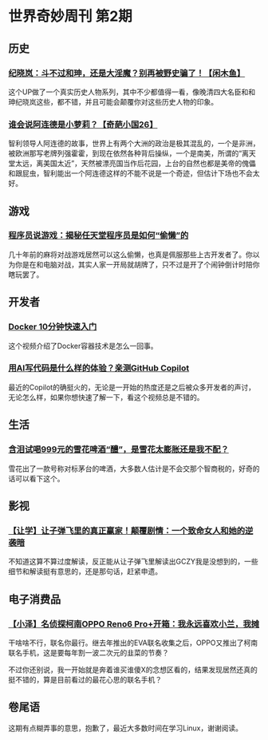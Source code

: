 # 世界奇妙周刊 第2期

## 历史

### [**纪晓岚：斗不过和珅，还是大淫魔？别再被野史骗了！【闲木鱼】**](https://www.bilibili.com/video/BV1NP4y147x1?p=1&share_medium=android&share_plat=android&share_session_id=1026bf13-cbaa-426b-b86c-61d027ea1804&share_source=GENERIC&share_tag=s_i&timestamp=1628572744&unique_k=CfzJ6k)

这个UP做了一个真实历史人物系列，其中不少都值得一看，像晚清四大名臣和和珅纪晓岚这些，都不错，并且可能会颠覆你对这些历史人物的印象。

### [**谁会说阿连德是小萝莉？【奇葩小国26】**](https://www.bilibili.com/video/BV13h411B7AV?p=1&share_medium=android&share_plat=android&share_session_id=716ae29a-5da4-4024-8b99-90b8238c5f7c&share_source=GENERIC&share_tag=s_i&timestamp=1628234047&unique_k=Dk3INu)

智利领导人阿连德的故事，世界上有两个大洲的政治是极其混乱的，一个是非洲，被欧洲那写老牌列强霍霍，到现在依然各种背后操纵，一个是南美，所谓的“离天堂太远，离美国太近”，天然被漂亮国当作后花园，上台的自然也都是美帝的傀儡和跟屁虫，智利能出一个阿连德这样的不能不说是一个奇迹，但估计下场也不会太好。

## 游戏

### [**程序员说游戏：揭秘任天堂程序员是如何“偷懒”的**](https://www.bilibili.com/video/BV1Hq4y1j7BA?p=1&share_medium=android&share_plat=android&share_session_id=8671ed34-09c1-43ab-8e22-68213b7d0525&share_source=GENERIC&share_tag=s_i&timestamp=1628483776&unique_k=dNX28C)

几十年前的麻将对战游戏居然可以这么偷懒，也真是佩服那些上古开发者了。你以为你是在和电脑对战，其实人家一开局就胡牌了，只不过是开了个闹钟倒计时陪你瞎玩罢了。

## 开发者

### [**Docker 10分钟快速入门**](https://www.bilibili.com/video/BV1s54y1n7Ev?p=1&share_medium=android&share_plat=android&share_session_id=c53190f1-4086-4360-81de-c09254f59404&share_source=GENERIC&share_tag=s_i&timestamp=1628306175&unique_k=9vJc7a)

这个视频介绍了Docker容器技术是怎么一回事。

### [**用AI写代码是什么样的体验？亲测GitHub Copilot**](https://www.bilibili.com/video/BV1dv411E7VL?p=1&share_medium=android&share_plat=android&share_session_id=8d616b3a-e58f-4c67-90d5-ac52480b6dde&share_source=GENERIC&share_tag=s_i&timestamp=1628305486&unique_k=S1sJ3j)

最近的Copilot的确挺火的，无论是一开始的热度还是之后被众多开发者的声讨，无论怎么样，如果你想快速了解一下，看这个视频总是不错的。

## 生活

### [**含泪试喝999元的雪花啤酒“醴”，是雪花太膨胀还是我不配？**](https://www.bilibili.com/video/BV1MU4y1J7Zq?p=1&share_medium=android&share_plat=android&share_session_id=53426800-5250-4068-841d-ddcb60d6e4a4&share_source=GENERIC&share_tag=s_i&timestamp=1628234491&unique_k=6p5ZdA)

雪花出了一款号称对标茅台的啤酒，大多数人估计是不会交那个智商税的，好奇的话可以看下这个。

## 影视

### [**【让学】让子弹飞里的真正赢家！颠覆剧情：一个致命女人和她的逆袭暗**](https://www.bilibili.com/video/BV1uL411p73m?p=1&share_medium=android&share_plat=android&share_source=GENERIC&share_tag=s_i&timestamp=1627522883&unique_k=bEMClq)

不知道这算不算过度解读，反正能从让子弹飞里解读出GCZY我是没想到的，一些细节和解读挺有意思的，还是那句话，赶紧申遗。

## 电子消费品

### [**【小泽】名侦探柯南OPPO Reno6 Pro+开箱：我永远喜欢小兰，我摊**](https://www.bilibili.com/video/BV1vX4y1c7aP?p=1&share_medium=android&share_plat=android&share_source=GENERIC&share_tag=s_i&timestamp=1627478796&unique_k=xtlhHX)

干啥啥不行，联名你最行。继去年推出的EVA联名收集之后，OPPO又推出了柯南联名手机，这是要每年割一波二次元的韭菜的节奏？

不过你还别说，我一开始就是奔着谁买谁傻X的念想区看的，结果发现居然还真的挺不错的，算是目前看过的最花心思的联名手机？

## 卷尾语

这期有点糊弄事的意思，抱歉了，最近大多数时间在学习Linux，谢谢阅读。

